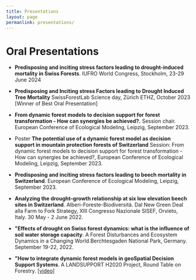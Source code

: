 ```yaml
---
title: Presentations
layout: page
permanlink: presentations/
---
```

# Oral Presentations

* **Predisposing and inciting stress factors leading to drought-induced mortality in Swiss Forests**. IUFRO World Congress, Stockholm, 23-29 June 2024 

   
* **Predisposing and Inciting stress Factors leading to Drought Induced Tree Mortality** SwissForestLab Science day, Zürich ETHZ, October 2023 [Winner of Best Oral Presentation]
   

* **From dynamic forest models to decision support for forest transformation - How can synergies be achieved?.** Session chair. European Conference of Ecological Modeling, Leipzig, September 2023.

* Poster **The potential use of a dynamic forest model as decision support in mountain protection forests of Switzerland** Session: From dynamic forest models to decision support for forest transformation - How can synergies be achieved?, European Conference of Ecological Modeling, Leipzig, September 2023.

* **Predisposing and inciting stress factors leading to beech mortality in Switzerland**. European Conference of Ecological Modeling, Leipzig, September 2023.


* **Analyzing the drought–growth relationship at six low elevation beech sites in Switzerland**. Alberi-Foreste-Biodiversità. Dal New Green Deal alla Farm to Fork Strategy, XIII Congresso Nazionale SISEF, Orvieto, Italy. 30 May - 2 June 2022.

* **"Effects of drought on Swiss forest dynamics: what is the influence of soil water storage capacity**. A Forest Disturbances and Ecosystem Dynamics in a Changing World.Berchtesgaden National Park, Germany.  September 19-22, 2022. 

* **"How to integrate dynamic forest models in geoSpatial Decision Support Systems**. A LANDSUPPORT H2020 Project, Round Table on Forestry. 
[[video](https://www.youtube.com/watch?v=ooumC05SNto)]
